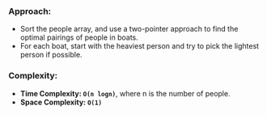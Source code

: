 ### Approach:
- Sort the people array, and use a two-pointer approach to find the optimal pairings of people in boats.
- For each boat, start with the heaviest person and try to pick the lightest person if possible.
​
### Complexity:
- **Time Complexity: `O(n logn)`**, where n is the number of people.
- **Space Complexity: `O(1)`**